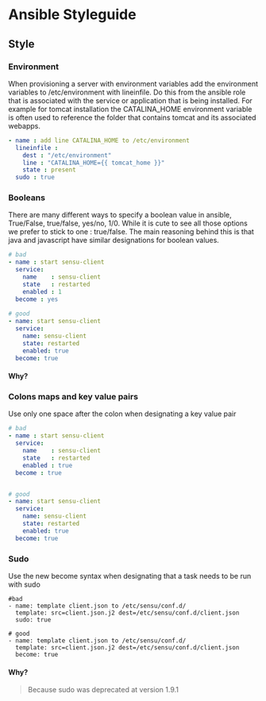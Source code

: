 # Ansible Styleguide

## Style

### Environment 

When provisioning a server with environment variables add the environment variables to /etc/environment with lineinfile. Do this from the ansible role that is associated with the service or application that is being installed. For example for tomcat installation the CATALINA_HOME environment variable is often used to reference the folder that contains tomcat and its associated webapps. 

```yaml
- name : add line CATALINA_HOME to /etc/environment
  lineinfile :
    dest : "/etc/environment"
    line : "CATALINA_HOME={{ tomcat_home }}"
    state : present
  sudo : true

```

### Booleans

There are many different ways to specify a boolean value in ansible, True/False, true/false, yes/no, 1/0. While it is cute to see all those options we prefer to stick to one : true/false. The main reasoning behind this is that java and javascript have similar designations for boolean values. 

```yaml
# bad
- name : start sensu-client
  service:
    name    : sensu-client
    state   : restarted
    enabled : 1
  become : yes
 
# good
- name: start sensu-client
  service:
    name: sensu-client
    state: restarted
    enabled: true
  become: true
```

#### Why?

### Colons maps and key value pairs

Use only one space after the colon when designating a key value pair

```yaml
# bad
- name : start sensu-client
  service:
    name    : sensu-client
    state   : restarted
    enabled : true
  become : true


# good
- name: start sensu-client
  service:
    name: sensu-client
    state: restarted
    enabled: true
  become: true
```
### Sudo
Use the new become syntax when designating that a task needs to be run with sudo

```
#bad
- name: template client.json to /etc/sensu/conf.d/
  template: src=client.json.j2 dest=/etc/sensu/conf.d/client.json
  sudo: true
 
# good
- name: template client.json to /etc/sensu/conf.d/
  template: src=client.json.j2 dest=/etc/sensu/conf.d/client.json
  become: true
```
#### Why?
> Because sudo was deprecated at version 1.9.1
